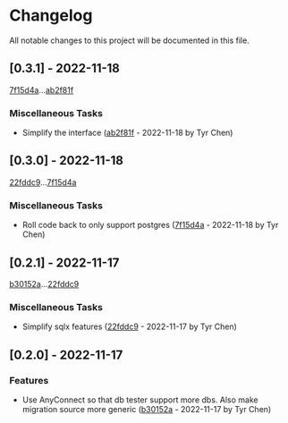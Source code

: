 # Changelog

All notable changes to this project will be documented in this file.

## [0.3.1] - 2022-11-18

[7f15d4a](7f15d4acf6ae02298d7a813dba065bc0d43b2f76)...[ab2f81f](ab2f81f126e70e942801b2f3251a9593ce3b5ccd)

### Miscellaneous Tasks

- Simplify the interface ([ab2f81f](ab2f81f126e70e942801b2f3251a9593ce3b5ccd) - 2022-11-18 by Tyr Chen)

## [0.3.0] - 2022-11-18

[22fddc9](22fddc9fddf8267b36d82899ec029af4d28aa5ee)...[7f15d4a](7f15d4acf6ae02298d7a813dba065bc0d43b2f76)

### Miscellaneous Tasks

- Roll code back to only support postgres ([7f15d4a](7f15d4acf6ae02298d7a813dba065bc0d43b2f76) - 2022-11-18 by Tyr Chen)

## [0.2.1] - 2022-11-17

[b30152a](b30152a9899f1f04199d337b457dcbaa2a102505)...[22fddc9](22fddc9fddf8267b36d82899ec029af4d28aa5ee)

### Miscellaneous Tasks

- Simplify sqlx features ([22fddc9](22fddc9fddf8267b36d82899ec029af4d28aa5ee) - 2022-11-17 by Tyr Chen)

## [0.2.0] - 2022-11-17

### Features

- Use AnyConnect so that db tester support more dbs. Also make migration source more generic ([b30152a](b30152a9899f1f04199d337b457dcbaa2a102505) - 2022-11-17 by Tyr Chen)

<!-- generated by git-cliff -->
